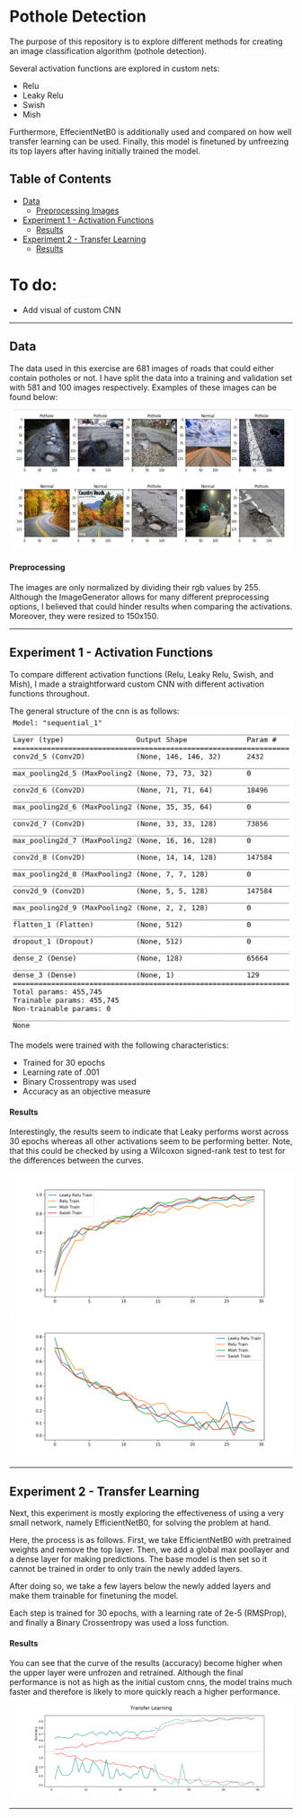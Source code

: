 # Pothole Detection  

The purpose of this repository is to explore different methods for creating
an image classification algorithm (pothole detection). 

Several activation functions are explored in custom nets:
* Relu
* Leaky Relu
* Swish 
* Mish

Furthermore, EffecientNetB0 is additionally used and compared on 
how well transfer learning can be used. Finally, this model
is finetuned by unfreezing its top layers after having initially 
trained the model. 


## Table of Contents  
<!--ts-->
   * [Data](#data)
     * [Preprocessing Images](#preprocessing)
   * [Experiment 1 - Activation Functions](#experiment1)
     * [Results](#results1)
   * [Experiment 2 - Transfer Learning](#experiment2)
     * [Results](#results2)
<!--te-->

# To do:
* Add visual of custom CNN

---
<a name="data"/></a>
##  Data
The data used in this exercise are 681 images of roads that could 
either contain potholes or not. I have split the data into a training
and validation set with 581 and 100 images respectively. Examples of these
images can be found below:

<img src="Results/pothole_images.png" height="250"/>

<a name="preprocessing"/></a>
####  Preprocessing
The images are only normalized by dividing their rgb values by 255.
Although the ImageGenerator allows for many different preprocessing
options, I believed that could hinder results when comparing 
the activations. Moreover, they were resized to 150x150.

---
<a name="experiment1"/></a>
##  Experiment 1 - Activation Functions
To compare different activation functions (Relu, Leaky Relu,
Swish, and Mish), I made a straightforward
custom CNN with different activation functions throughout. 

The general structure of the cnn is as follows:
<img src="Results/cnn.png"/>

The models were trained with the following characteristics:
* Trained for 30 epochs 
* Learning rate of .001
* Binary Crossentropy was used
* Accuracy as an objective measure

<a name="results"/></a>
####  Results
Interestingly, the results seem to indicate that Leaky performs
worst across 30 epochs whereas all other activations seem to be 
performing better. Note, that this could be checked by using
a Wilcoxon signed-rank test to test for the differences between
the curves. 

<img src="Results/acc_imagegen_train_custom_cnn.png">
<img src="Results/loss_imagegen_train_custom_cnn.png">

---
<a name="experiment2"/></a>
##  Experiment 2 - Transfer Learning
Next, this experiment is mostly exploring the effectiveness of
using a very small network, namely EfficientNetB0, for solving
the problem at hand. 

Here, the process is as follows. First, we take EfficientNetB0
with pretrained weights and remove the top layer. Then, we add
a global max poollayer and a dense layer for making predictions. 
The base model is then set so it cannot be trained in order
to only train the newly added layers. 

After doing so, we take a few layers below the newly added layers
and make them trainable for finetuning the model. 

Each step is trained for 30 epochs, with a learning rate of
2e-5 (RMSProp), and finally a Binary Crossentropy was used a loss
function.  

<a name="results"/></a>
####  Results
You can see that the curve of the results (accuracy) become higher
when the upper layer were unfrozen and retrained. Although the final
performance is not as high as the initial custom cnns, the model
trains much faster and therefore is likely to more quickly reach
a higher performance. 

<img src="Results/transfer.png">

---